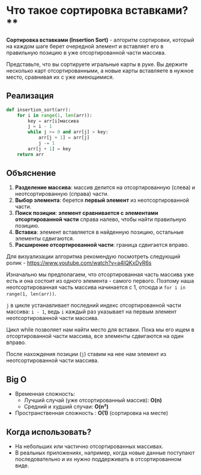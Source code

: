 # Что такое сортировка вставками?**  
**Сортировка вставками (Insertion Sort)** - алгоритм сортировки, который на каждом шаге берет очередной элемент и вставляет его в правильную позицию в уже отсортированной части массива.  

Представьте, что вы сортируете игральные карты в руке. Вы держите несколько карт отсортированными, а новые карты вставляете в нужное место, сравнивая их с уже имеющимися.  

## Реализация
```python
def insertion_sort(arr):
    for i in range(1, len(arr)):
        key = arr[i]массива 
        j = i - 1 
        while j >= 0 and arr[j] > key:
            arr[j + 1] = arr[j]
            j -= 1
        arr[j + 1] = key
    return arr
```

## Объяснение 

1. **Разделение массива**: массив делится на отсортированную (слева) и неотсортированную (справа) части.  
2. **Выбор элемента**: берется **первый элемент** из неотсортированной части.  
3. **Поиск позиции**: **элемент сравнивается с элементами отсортированной части** справа налево, чтобы найти правильную позицию.  
4. **Вставка**: элемент вставляется в найденную позицию, остальные элементы сдвигаются.  
5. **Расширение отсортированной части**: граница сдвигается вправо. 

Для визуализации алгоритма рекомендую посмотреть следующий ролик - https://www.youtube.com/watch?v=a4IQKxDyR6s

Изначально мы предполагаем, что отсортированная часть массива уже есть и она состоит из одного элемента - самого первого. Поэтому наша неотсортированная часть массива начинается с 1, отсюда и `for i in range(1, len(arr))`.

`j` в цикле устанавливает последний индекс отсортированной части массива: `i - 1`, ведь `i` каждый раз указывает на первым элемент неотсортированной части массива.

Цикл while позволяет нам найти место для вставки. Пока мы его ищем в отсортированной части массива, все элементы сдвигаются на один вправо.

После нахождения позиции (`j`) ставим на нее нам элемент из неотсортированной части массива.

## Big O 
  - Временная сложность:
	  - Лучший случай (уже отсортированный массив): **O(n)**  
	  - Средний и худший случаи: **O(n²)**  
- Пространственная сложность : **O(1)** (сортировка на месте)  


## Когда использовать?  
- На небольших или частично отсортированных массивах.  
- В реальных приложениях, например, когда новые данные поступают последовательно и их нужно поддерживать в отсортированном виде.  
